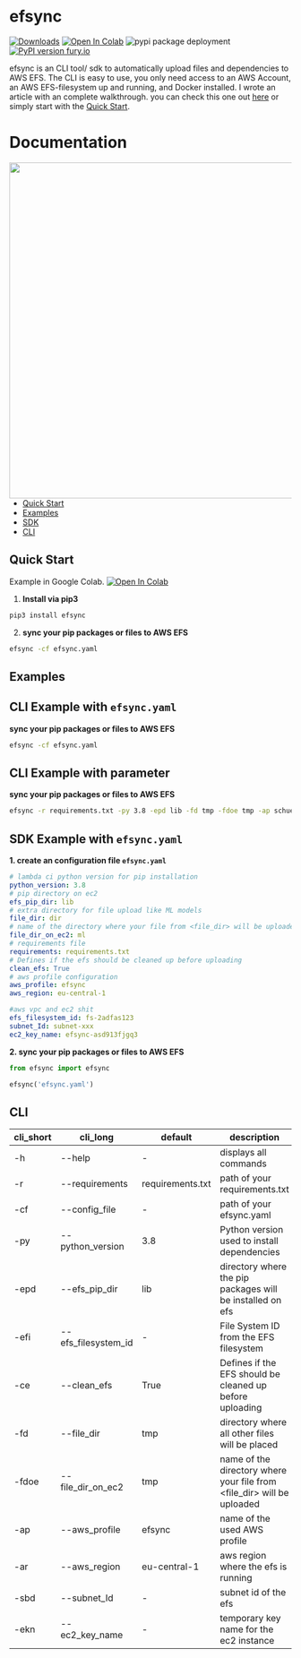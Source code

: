 # efsync

[![Downloads](https://pepy.tech/badge/efsync)](https://pepy.tech/project/efsync) [![Open In Colab](https://colab.research.google.com/assets/colab-badge.svg)](https://colab.research.google.com/drive/1G4LTw7aW5CBlFHVeiR12r5_49Z_CcEIo?usp=sharing) ![pypi package deployment](https://github.com/philschmid/efsync/workflows/pypi%20package%20deployment/badge.svg) [![PyPI version fury.io](https://badge.fury.io/py/ansicolortags.svg)](https://pypi.python.org/pypi/efsync/)

efsync is an CLI tool/ sdk to automatically upload files and dependencies to AWS EFS. The CLI is easy to use, you only need access to an AWS Account, an AWS EFS-filesystem up and running, and Docker installed. I wrote an article with an complete walkthrough. you can check this one out [here](https://www.philschmid.de/) or simply start with the [Quick Start](#quick-start).

# Documentation

<img align="right" width="600" src="./cli.png" />

- [Quick Start](#quick-start)
- [Examples](#examples)
- [SDK](#SDK)
- [CLI](#cli)

## <a name="quick-start"></a>Quick Start

Example in Google Colab. [![Open In Colab](https://colab.research.google.com/assets/colab-badge.svg)](https://colab.research.google.com/drive/1G4LTw7aW5CBlFHVeiR12r5_49Z_CcEIo?usp=sharing)

1. **Install via pip3**

```bash
pip3 install efsync
```

2.  **sync your pip packages or files to AWS EFS**

```bash
efsync -cf efsync.yaml
```

## <a name="examples"></a>Examples

## CLI Example with `efsync.yaml`

**sync your pip packages or files to AWS EFS**

```bash
efsync -cf efsync.yaml
```

## CLI Example with parameter

**sync your pip packages or files to AWS EFS**

```bash
efsync -r requirements.txt -py 3.8 -epd lib -fd tmp -fdoe tmp -ap schueler -ar eu-central-1 -sbd <subnet_id> -ekn <ec2-key-name>  -efi  <efs_filesystem_id>
```

## SDK Example with `efsync.yaml`

**1. create an configuration file `efsync.yaml`**

```yaml
# lambda ci python version for pip installation
python_version: 3.8
# pip directory on ec2
efs_pip_dir: lib
# extra directory for file upload like ML models
file_dir: dir
# name of the directory where your file from <file_dir> will be uploaded
file_dir_on_ec2: ml
# requirements file
requirements: requirements.txt
# Defines if the efs should be cleaned up before uploading
clean_efs: True
# aws profile configuration
aws_profile: efsync
aws_region: eu-central-1

#aws vpc and ec2 shit
efs_filesystem_id: fs-2adfas123
subnet_Id: subnet-xxx
ec2_key_name: efsync-asd913fjgq3
```

**2. sync your pip packages or files to AWS EFS**

```python
from efsync import efsync

efsync('efsync.yaml')
```

## <a name="cli"></a>CLI

| cli_short | cli_long            | default          | description                                                            |
| --------- | ------------------- | ---------------- | ---------------------------------------------------------------------- |
| -h        | --help              | -                | displays all commands                                                  |
| -r        | --requirements      | requirements.txt | path of your requirements.txt                                          |
| -cf       | --config_file       | -                | path of your efsync.yaml                                               |
| -py       | --python_version    | 3.8              | Python version used to install dependencies                            |
| -epd      | --efs_pip_dir       | lib              | directory where the pip packages will be installed on efs              |
| -efi      | --efs_filesystem_id | -                | File System ID from the EFS filesystem                                 |
| -ce       | --clean_efs         | True             | Defines if the EFS should be cleaned up before uploading               |
| -fd       | --file_dir          | tmp              | directory where all other files will be placed                         |
| -fdoe     | --file_dir_on_ec2   | tmp              | name of the directory where your file from <file_dir> will be uploaded |
| -ap       | --aws_profile       | efsync           | name of the used AWS profile                                           |
| -ar       | --aws_region        | eu-central-1     | aws region where the efs is running                                    |
| -sbd      | --subnet_Id         | -                | subnet id of the efs                                                   |
| -ekn      | --ec2_key_name      | -                | temporary key name for the ec2 instance                                |
